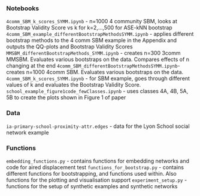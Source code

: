 ### Notebooks

`4comm_SBM_k_scores_SYMM.ipynb` - n=1000 4 community SBM, looks at Bootstrap Validity Score vs k for k=2,...,500 for ASE-kNN bootstrap
`4comm_SBM_example_differentBootstrapMethodsSYMM.ipynb` - applies different bootstrap methods to the 4 comm SBM example in the Appendix and outputs the QQ-plots and Bootstrap Validity Scores
`MMSBM_differentBootstrapMethods_SYMM.ipynb` - creates n=300 3comm MMSBM. Evaluates various bootstraps on the data. Compares effects of n changing at the end
`4comm_SBM_differentBootstrapMethodsSYMM.ipynb`- creates n=1000 4comm SBM. Evaluates various bootstraps on the data. 
`4comm_SBM_k_scores_SYMM.ipynb` - for SBM example, goes through different values of k and evaluates the Bootstrap Validity Score. 
`school_example_figure1code_fewClasses.ipynb` - uses classes 4A, 4B, 5A, 5B to create the plots shown in Figure 1 of paper


### Data
`ia-primary-school-proximity-attr.edges` - data for the Lyon School social network example


### Functions
`embedding_functions.py` - contains functions for embedding networks and code for aired displacement test
`functions_for_bootstrap.py` - contains different functions for bootstrapping, and functions used within. Also functions for the plotting and visualisation support
`experiment_setup.py` - functions for the setup of synthetic examples and synthetic networks
